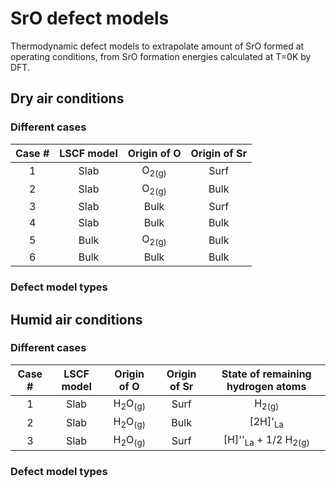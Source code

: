 # SrO defect models
Thermodynamic defect models to extrapolate amount of SrO formed at operating conditions, from SrO formation energies calculated at T=0K by DFT.

## Dry air conditions
### Different cases

|  Case #      |  LSCF model  |  Origin of O  |  Origin of Sr  |
|:-----------: | :-----------:|:-----------:  | :-----------: |
| 1            | Slab        | O<sub>2(g)</sub>  | Surf       |
| 2            | Slab        | O<sub>2(g)</sub>  | Bulk       |
| 3            | Slab        | Bulk              | Surf       |
| 4            | Slab        | Bulk              | Bulk       |
| 5            | Bulk        | O<sub>2(g)</sub>  | Bulk       |
| 6            | Bulk        | Bulk              | Bulk       |


### Defect model types

## Humid air conditions
### Different cases

|  Case #      |  LSCF model  |  Origin of O                  |  Origin of Sr  | State of remaining hydrogen atoms              |
|:-----------: | :-----------:|:-----------:                  | :-----------:  |:-----------:                                   |
| 1            | Slab        | H<sub>2</sub>O<sub>(g)</sub>   | Surf           |    H<sub>2(g)</sub>                            |
| 2            | Slab        | H<sub>2</sub>O<sub>(g)</sub>   | Bulk           |    [2H]'<sub>La</sub>                          |
| 3            | Slab        | H<sub>2</sub>O<sub>(g)</sub>   | Surf           | [H]''<sub>La</sub> + 1/2  H<sub>2(g)</sub>     |

### Defect model types
